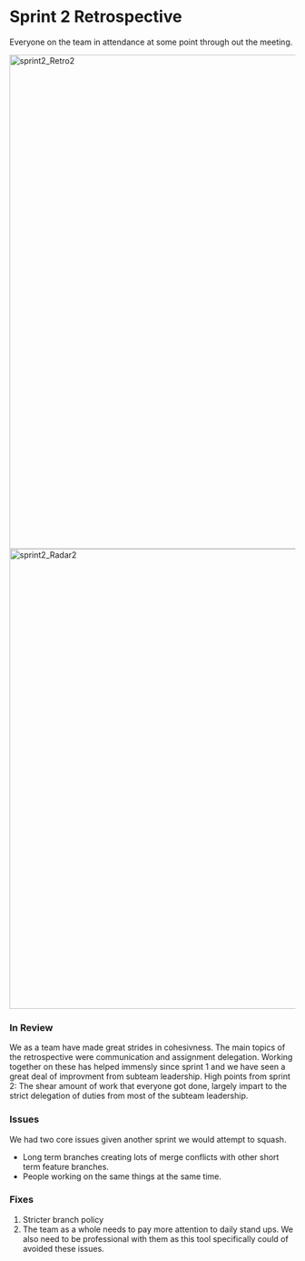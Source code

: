 # Sprint 2 Retrospective 
Everyone on the team in attendance at some point through out the meeting.

<img width="869" alt="sprint2_Retro2" src="https://user-images.githubusercontent.com/47044043/144128648-0b657f11-029b-47c4-ab45-644435288628.png">

<img width="809" alt="sprint2_Radar2" src="https://user-images.githubusercontent.com/47044043/144128741-2955bf12-f77d-481b-a42b-55020b98908b.png">

### In Review

We as a team have made great strides in cohesivness. The main topics of the retrospective were communication and assignment delegation.
Working together on these has helped immensly since sprint 1 and we have seen a great deal of improvment from subteam leadership. 
High points from sprint 2: The shear amount of work that everyone got done, largely impart to the strict delegation of duties from most of the subteam leadership.

### Issues

We had two core issues given another sprint we would attempt to squash.
  - Long term branches creating lots of merge conflicts with other short term feature branches.
  - People working on the same things at the same time. 
 
### Fixes

1) Stricter branch policy
2) The team as a whole needs to pay more attention to daily stand ups. We also need to be professional with them as this tool specifically could of avoided these issues.
